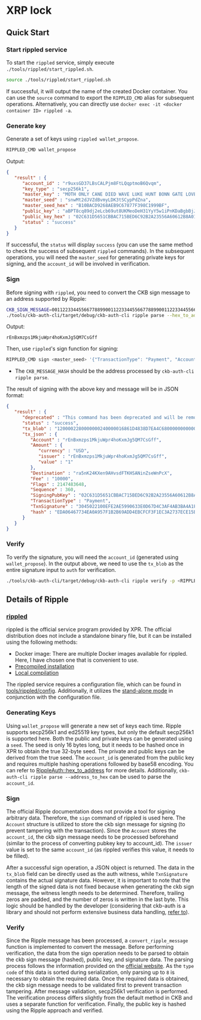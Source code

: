 # XRP lock


## Quick Start

### Start rippled service
To start the `rippled` service, simply execute `./tools/rippled/start_rippled.sh`.

```bash
source ./tools/rippled/start_rippled.sh
```

If successful, it will output the name of the created Docker container. You can use the `source` command to export the `RIPPLED_CMD` alias for subsequent operations. Alternatively, you can directly use `docker exec -it <docker container ID> rippled -a`.

### Generate key

Generate a set of keys using `rippled wallet_propose`.

```bash
RIPPLED_CMD wallet_propose
```

Output:
```json
{
   "result" : {
      "account_id" : "r9uxsGD37LBsCALPjm8FtLQqptmoB6Qvqm",
      "key_type" : "secp256k1",
      "master_key" : "MOTH ONLY CANE DIED WAVE LUKE HUNT BONN GATE LOVE MUSH SEEK",
      "master_seed" : "snwMt2dJVZdBvmyLDK3tSCypPdZna",
      "master_seed_hex" : "B10BACD9268AEB9C67877F398C1999BF",
      "public_key" : "aBPT8cq89dj2eLcb69ut8UKMeoDeH31YyY5w1iPnKDaBgbBjJckD",
      "public_key_hex" : "02C631D5651CBBAC715BED6C92B2A23556A60612B8A0118148EDC0A8FC189DBC31",
      "status" : "success"
   }
}
```

If successful, the `status` will display `success` (you can use the same method to check the success of subsequent `rippled` commands). In the subsequent operations, you will need the `master_seed` for generating private keys for signing, and the `account_id` will be involved in verification.


### Sign
Before signing with `rippled`, you need to convert the CKB sign message to an address supported by Ripple:

```bash
CKB_SIGN_MESSAGE=0011223344556677889900112233445566778899001122334455667788990011
./tools/ckb-auth-cli/target/debug/ckb-auth-cli ripple parse --hex_to_address $CKB_SIGN_MESSAGE
```

Output:
```
rEnBxmzps1MkjuWpr4hoKxmJg5QM7CsGff
```

Then, use `rippled`'s sign function for signing:
```bash
RIPPLED_CMD sign <master_seed> '{"TransactionType": "Payment", "Account": "<CKB_MESSAGE_HASH>", "Destination": "ra5nK24KXen9AHvsdFTKHSANinZseWnPcX", "Amount": { "currency": "USD", "value": "1", "issuer" : "<CKB_MESSAGE_HASH>" }, "Sequence": 360, "Fee": "10000"}' offline
```

* The `CKB_MESSAGE_HASH` should be the address processed by `ckb-auth-cli ripple parse`.

The result of signing with the above key and message will be in JSON format:
```json
{
   "result" : {
      "deprecated" : "This command has been deprecated and will be removed in a future version of the server. Please migrate to a standalone signing tool.",
      "status" : "success",
      "tx_blob" : "1200002280000000240000016861D4838D7EA4C6800000000000000000000000000055534400000000009A5C933C8ECA0B2A0039ADC50335C71D31311639684000000000002710732102C631D5651CBBAC715BED6C92B2A23556A60612B8A0118148EDC0A8FC189DBC3174473045022100EFE2AE5990633E0D67D4C3AF4AB3BA4A1FA89181A62D0ABC2351CDAFA9E49AEA022000C0D0AA7E7F5421438BD3CB34D8507A6A8A9CCB9418A2837D1691E97D29165781149A5C933C8ECA0B2A0039ADC50335C71D3131163983143E9D4A2B8AA0780F682D136F7A56D6724EF53754",
      "tx_json" : {
         "Account" : "rEnBxmzps1MkjuWpr4hoKxmJg5QM7CsGff",
         "Amount" : {
            "currency" : "USD",
            "issuer" : "rEnBxmzps1MkjuWpr4hoKxmJg5QM7CsGff",
            "value" : "1"
         },
         "Destination" : "ra5nK24KXen9AHvsdFTKHSANinZseWnPcX",
         "Fee" : "10000",
         "Flags" : 2147483648,
         "Sequence" : 360,
         "SigningPubKey" : "02C631D5651CBBAC715BED6C92B2A23556A60612B8A0118148EDC0A8FC189DBC31",
         "TransactionType" : "Payment",
         "TxnSignature" : "3045022100EFE2AE5990633E0D67D4C3AF4AB3BA4A1FA89181A62D0ABC2351CDAFA9E49AEA022000C0D0AA7E7F5421438BD3CB34D8507A6A8A9CCB9418A2837D1691E97D291657",
         "hash" : "EDA06467734EA0A957F1B2B69ADD4EBCFCF3F1EC3A2737ECE15B6D8427410BEE"
      }
   }
}
```

### Verify
To verify the signature, you will need the `account_id` (generated using `wallet_propose`).
In the output above, we need to use the `tx_blob` as the entire signature input to `auth` for verification.
```bash
./tools/ckb-auth-cli/target/debug/ckb-auth-cli ripple verify -p <RIPPLE ADDRESS ID> -s <tx_blob> -m $CKB_SIGN_MESSAGE
```


## Details of Ripple

### [rippled](https://github.com/XRPLF/rippled)

rippled is the official service program provided by XPR. The official distribution does not include a standalone binary file, but it can be installed using the following methods:
* Docker image: There are multiple Docker images available for rippled. Here, I have chosen one that is convenient to use.
* [Precompiled installation](https://xrpl.org/install-rippled.html)
* [Local compilation](https://github.com/XRPLF/rippled/blob/develop/BUILD.md)

The rippled service requires a configuration file, which can be found in [tools/rippled/config](../tools/rippled/config).
Additionally, it utilizes the [stand-alone mode](https://xrpl.org/commandline-usage.html#stand-alone-mode-options) in conjunction with the configuration file.

### Generating Keys
Using `wallet_propose` will generate a new set of keys each time. Ripple supports secp256k1 and ed25519 key types, but only the default secp256k1 is supported here.
Both the public and private keys can be generated using a `seed`. The seed is only 16 bytes long, but it needs to be hashed once in XPR to obtain the true 32-byte seed. The private and public keys can be derived from the true seed.
The `account_id` is generated from the public key and requires multiple hashing operations followed by base58 encoding. You can refer to [RippleAuth::hex_to_address](../tests/auth_rust/src/lib.rs) for more details. Additionally, `ckb-auth-cli ripple parse --address_to_hex` can be used to parse the `account_id`.

### Sign
The official Ripple documentation does not provide a tool for signing arbitrary data. Therefore, the `sign` command of rippled is used here. The `Account` structure is utilized to store the ckb sign message for signing (to prevent tampering with the transaction). Since the `Account` stores the `account_id`, the ckb sign message needs to be processed beforehand (similar to the process of converting pubkey key to account_id). The `issuer` value is set to the same `account_id` (as rippled verifies this value, it needs to be filled).

After a successful sign operation, a JSON object is returned. The data in the `tx_blob` field can be directly used as the auth witness, while `TxnSignature` contains the actual signature data.
However, it is important to note that the length of the signed data is not fixed because when generating the ckb sign message, the witness length needs to be determined. Therefore, trailing zeros are padded, and the number of zeros is written in the last byte. This logic should be handled by the developer (considering that ckb-auth is a library and should not perform extensive business data handling, [refer to](../tests/auth-c-lock/auth_c_lock.c#L213)).

### Verify
Since the Ripple message has been processed, a `convert_ripple_message` function is implemented to convert the message. Before performing verification, the data from the sign operation needs to be parsed to obtain the ckb sign message (hashed), public key, and signature data. The parsing process follows the information provided on the [official website](https://xrpl.org/serialization.html). As the `type code` of this data is sorted during serialization, only parsing up to `8` is necessary to obtain the required data.
Once the required data is obtained, the ckb sign message needs to be validated first to prevent transaction tampering. After message validation, secp256k1 verification is performed. The verification process differs slightly from the default method in CKB and uses a separate function for verification. Finally, the public key is hashed using the Ripple approach and verified.